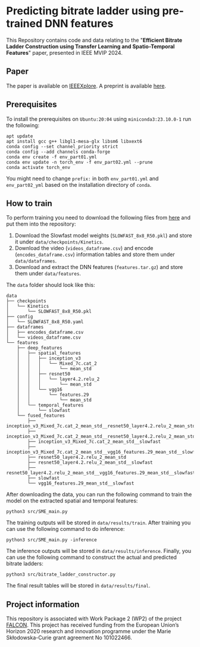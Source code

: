 # Predicting bitrate ladder using pre-trained DNN features

This Repository contains code and data relating to the "**Efficient Bitrate Ladder Construction using Transfer Learning and Spatio-Temporal Features**" paper, presented in IEEE MVIP 2024.

## Paper
The paper is available on [IEEEXplore](https://ieeexplore.ieee.org/document/10491154). A preprint is available [here](https://arxiv.org/abs/2401.03195).

## Prerequisites 
To install the prerequisites on `Ubuntu:20:04` using `miniconda3:23.10.0-1` run the following:
```shell
apt update
apt install gcc g++ libgl1-mesa-glx libsm6 libxext6
conda config --set channel_priority strict
conda config --add channels conda-forge
conda env create -f env_part01.yml
conda env update -n torch_env -f env_part02.yml --prune
conda activate torch_env
```
You might need to change `prefix:` in both `env_part01.yml` and `env_part02_yml` based on the installation directory of `conda`.

## How to train
To perform training you need to download the following files from [here](https://drive.google.com/drive/folders/1kOMgM_OQifytIzXmcNnXAvhXkZtkLJHF?usp=sharing) and put them into the repository:

1. Download the Slowfast model weights (`SLOWFAST_8x8_R50.pkl`) and store it under `data/checkpoints/Kinetics`.
2. Download the video (`videos_dataframe.csv`) and encode (`encodes_dataframe.csv`) information tables and store them under `data/dataframes`.
3. Download and extract the DNN features (`features.tar.gz`) and store them under `data/features`.

The `data` folder should look like this:
```
data
├── checkpoints
│   └── Kinetics
│       └── SLOWFAST_8x8_R50.pkl
├── config
│   └── SLOWFAST_8x8_R50.yaml
├── dataframes
│   ├── encodes_dataframe.csv
│   └── videos_dataframe.csv
└── features
    ├── deep_features
    │   ├── spatial_features
    │   │   ├── inception_v3
    │   │   │   └── Mixed_7c.cat_2
    │   │   │       └── mean_std
    │   │   ├── resnet50
    │   │   │   └── layer4.2.relu_2
    │   │   │       └── mean_std
    │   │   └── vgg16
    │   │       └── features.29
    │   │           └── mean_std
    │   └── temporal_features
    │       └── slowfast
    └── fused_features
        ├── inception_v3_Mixed_7c.cat_2_mean_std__resnet50_layer4.2.relu_2_mean_std__slowfast
        ├── inception_v3_Mixed_7c.cat_2_mean_std__resnet50_layer4.2.relu_2_mean_std__vgg16_features.29_mean_std__slowfast
        ├── inception_v3_Mixed_7c.cat_2_mean_std__slowfast
        ├── inception_v3_Mixed_7c.cat_2_mean_std__vgg16_features.29_mean_std__slowfast
        ├── resnet50_layer4.2.relu_2_mean_std
        ├── resnet50_layer4.2.relu_2_mean_std__slowfast
        ├── resnet50_layer4.2.relu_2_mean_std__vgg16_features.29_mean_std__slowfast
        ├── slowfast
        └── vgg16_features.29_mean_std__slowfast
```

After downloading the data, you can run the following command to train the model on the extracted spatial and temporal features:
```shell
python3 src/SME_main.py
```
The training outputs will be stored in `data/results/train`. After training you can use the following command to do inference:
```shell
python3 src/SME_main.py -inference
```
The inference outputs will be stored in `data/results/inference`. Finally, you can use the following command to construct the actual and predicted bitrate ladders:
```shell
python3 src/bitrate_ladder_constructor.py
```
The final result tables will be stored in `data/results/final`.

## Project information
This repository is associated with Work Package 2 (WP2) of the project [FALCON](https://www.tuni.fi/en/research/falcon). This project has received funding from the European Union’s Horizon 2020 research and innovation programme under the Marie Skłodowska-Curie grant agreement No 101022466.
